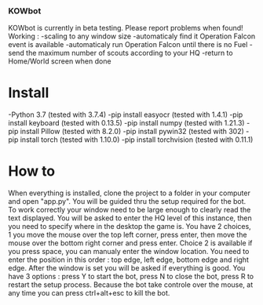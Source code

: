 ### KOWbot ###

KOWbot is currently in beta testing. Please report problems when found!
Working : 
	-scaling to any window size
	-automaticaly find it Operation Falcon event is available
	-automaticaly run Operation Falcon until there is no Fuel
	-send the maximum number of scouts according to your HQ
	-return to Home/World screen when done

# Install #
-Python 3.7              (tested with 3.7.4)
-pip install easyocr     (tested with 1.4.1)
-pip install keyboard    (tested with 0.13.5)
-pip install numpy       (tested with 1.21.3)
-pip install Pillow      (tested with 8.2.0)
-pip install pywin32     (tested with 302)
-pip install torch       (tested with 1.10.0)
-pip install torchvision (tested with 0.11.1)

# How to #

When everything is installed, clone the project to a folder in your
computer and open "app.py". You will be guided thru the setup 
required for the bot. To work correctly your window need to be large
enough to clearly read the text displayed. You will be asked to 
enter the HQ level of this instance, then you need to specify where
in the desktop the game is. You have 2 choices, 1 you move the
mouse over the top left corner, press enter, then move the mouse
over the bottom right corner and press enter. Choice 2 is available
if you press space, you can manualy enter the window location. You
need to enter the position in this order : top edge, left edge, 
bottom edge and right edge. After the window is set you will be 
asked if everything is good. You have 3 options : press Y to start
the bot, press N to close the bot, press R to restart the setup
process. Because the bot take controle over the mouse, at any time
you can press ctrl+alt+esc to kill the bot.